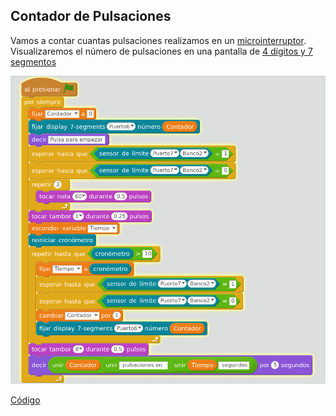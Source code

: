 ## Contador de Pulsaciones

Vamos a contar cuantas pulsaciones realizamos en un [microinterruptor](../Fichas/Pulsador.md). Visualizaremos el número de pulsaciones en una pantalla de [4 dígitos y 7 segmentos](../Fichas/7Segmentos.md)

![Pulsaciones_en_10_segundos.sb2](../images/Pulsaciones_en_10_segundos.png)

[Código](../ejemplos/Pulsaciones_en_10_segundos.sb2)
